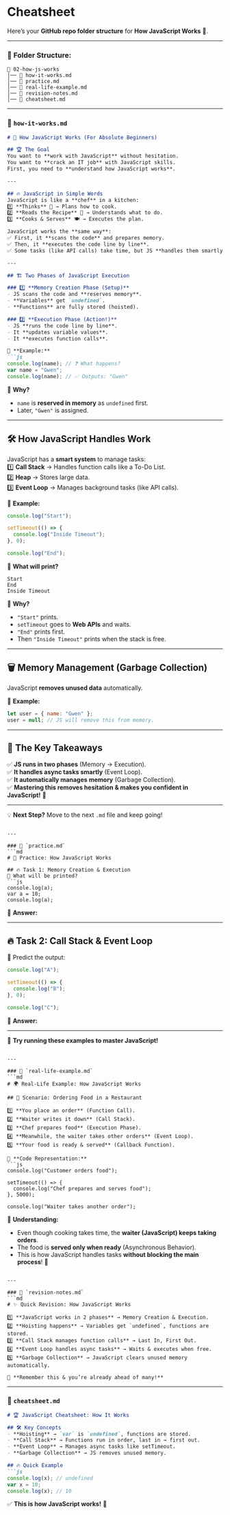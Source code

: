 # Cheatsheet
Here’s your **GitHub repo folder structure** for **How JavaScript Works** 📂.  

---

### 📁 **Folder Structure:**  
```
📂 02-how-js-works  
│── 📜 how-it-works.md  
│── 📜 practice.md  
│── 📜 real-life-example.md  
│── 📜 revision-notes.md  
│── 📜 cheatsheet.md  
```

---

### 📜 `how-it-works.md`  
```md
# 🚀 How JavaScript Works (For Absolute Beginners)  

## 🏆 The Goal  
You want to **work with JavaScript** without hesitation.  
You want to **crack an IT job** with JavaScript skills.  
First, you need to **understand how JavaScript works**.  

---

## 🔥 JavaScript in Simple Words  
JavaScript is like a **chef** in a kitchen:  
1️⃣ **Thinks** 🤔 → Plans how to cook.  
2️⃣ **Reads the Recipe** 📖 → Understands what to do.  
3️⃣ **Cooks & Serves** 🍽 → Executes the plan.  

JavaScript works the **same way**:  
✅ First, it **scans the code** and prepares memory.  
✅ Then, it **executes the code line by line**.  
✅ Some tasks (like API calls) take time, but JS **handles them smartly**.  

---

## 🏗 Two Phases of JavaScript Execution  

### 1️⃣ **Memory Creation Phase (Setup)**  
- JS scans the code and **reserves memory**.  
- **Variables** get `undefined`.  
- **Functions** are fully stored (hoisted).  

### 2️⃣ **Execution Phase (Action!)**  
- JS **runs the code line by line**.  
- It **updates variable values**.  
- It **executes function calls**.  

📝 **Example:**  
```js
console.log(name); // ❓ What happens?
var name = "Gwen";
console.log(name); // ✅ Outputs: "Gwen"
```
📌 **Why?**  
- `name` is **reserved in memory** as `undefined` first.  
- Later, `"Gwen"` is assigned.  

---

## 🛠 How JavaScript Handles Work  

JavaScript has a **smart system** to manage tasks:  
1️⃣ **Call Stack** → Handles function calls like a To-Do List.  
2️⃣ **Heap** → Stores large data.  
3️⃣ **Event Loop** → Manages background tasks (like API calls).  

📝 **Example:**  
```js
console.log("Start");  

setTimeout(() => {  
  console.log("Inside Timeout");  
}, 0);  

console.log("End");
```
📌 **What will print?**  
```
Start
End
Inside Timeout
```
📌 **Why?**  
- `"Start"` prints.  
- `setTimeout` goes to **Web APIs** and waits.  
- `"End"` prints first.  
- Then `"Inside Timeout"` prints when the stack is free.  

---

## 🗑 Memory Management (Garbage Collection)  
JavaScript **removes unused data** automatically.  

📝 **Example:**  
```js
let user = { name: "Gwen" };  
user = null; // JS will remove this from memory.
```

---

## 🎯 The Key Takeaways  
✅ **JS runs in two phases** (Memory → Execution).  
✅ **It handles async tasks smartly** (Event Loop).  
✅ **It automatically manages memory** (Garbage Collection).  
✅ **Mastering this removes hesitation & makes you confident in JavaScript!** 🚀  

---

💡 **Next Step?** Move to the next `.md` file and keep going!  
```

---

### 📜 `practice.md`  
```md
# 🎯 Practice: How JavaScript Works  

## 🔥 Task 1: Memory Creation & Execution  
🔹 What will be printed?  
```js
console.log(a);
var a = 10;
console.log(a);
```
📝 **Answer:**  

---

## 🔥 Task 2: Call Stack & Event Loop  
🔹 Predict the output:  
```js
console.log("A");

setTimeout(() => {
  console.log("B");
}, 0);

console.log("C");
```
📝 **Answer:**  

---

🚀 **Try running these examples to master JavaScript!**  
```

---

### 📜 `real-life-example.md`  
```md
# 🌍 Real-Life Example: How JavaScript Works  

## 🚀 Scenario: Ordering Food in a Restaurant  

1️⃣ **You place an order** (Function Call).  
2️⃣ **Waiter writes it down** (Call Stack).  
3️⃣ **Chef prepares food** (Execution Phase).  
4️⃣ **Meanwhile, the waiter takes other orders** (Event Loop).  
5️⃣ **Your food is ready & served** (Callback Function).  

📝 **Code Representation:**  
```js
console.log("Customer orders food");

setTimeout(() => {
  console.log("Chef prepares and serves food");
}, 5000);

console.log("Waiter takes another order");
```

📌 **Understanding:**  
- Even though cooking takes time, the **waiter (JavaScript) keeps taking orders**.  
- The food is **served only when ready** (Asynchronous Behavior).  
- This is how JavaScript handles tasks **without blocking the main process**! 🚀  
```

---

### 📜 `revision-notes.md`  
```md
# ✨ Quick Revision: How JavaScript Works  

1️⃣ **JavaScript works in 2 phases** → Memory Creation & Execution.  
2️⃣ **Hoisting happens** → Variables get `undefined`, functions are stored.  
3️⃣ **Call Stack manages function calls** → Last In, First Out.  
4️⃣ **Event Loop handles async tasks** → Waits & executes when free.  
5️⃣ **Garbage Collection** → JavaScript clears unused memory automatically.  

🚀 **Remember this & you’re already ahead of many!**  
```

---

### 📜 `cheatsheet.md`  
```md
# 🏆 JavaScript Cheatsheet: How It Works  

## 🛠 Key Concepts  
- **Hoisting** → `var` is `undefined`, functions are stored.  
- **Call Stack** → Functions run in order, last in → first out.  
- **Event Loop** → Manages async tasks like setTimeout.  
- **Garbage Collection** → JS removes unused memory.  

## 🔥 Quick Example  
```js
console.log(x); // undefined
var x = 10;
console.log(x); // 10
```
✅ **This is how JavaScript works!** 🚀  